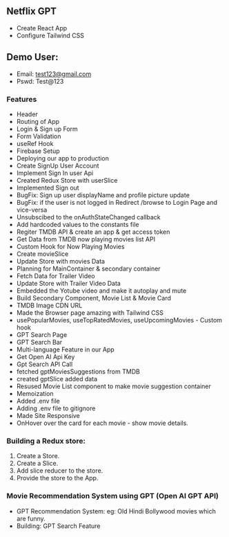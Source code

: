## Netflix GPT

- Create React App
- Configure Tailwind CSS

## Demo User:

- Email: test123@gmail.com
- Pswd: Test@123

### Features

- Header
- Routing of App
- Login & Sign up Form
- Form Validation
- useRef Hook
- Firebase Setup
- Deploying our app to production
- Create SignUp User Account
- Implement Sign In user Api
- Created Redux Store with userSlice
- Implemented Sign out
- BugFix: Sign up user displayName and profile picture update
- BugFix: if the user is not logged in Redirect /browse to Login Page and vice-versa
- Unsubscibed to the onAuthStateChanged callback
- Add hardcoded values to the constants file
- Regiter TMDB API & create an app & get access token
- Get Data from TMDB now playing movies list API
- Custom Hook for Now Playing Movies
- Create movieSlice
- Update Store with movies Data
- Planning for MainContainer & secondary container
- Fetch Data for Trailer Video
- Update Store with Trailer Video Data
- Embedded the Yotube video and make it autoplay and mute
- Build Secondary Component, Movie List & Movie Card
- TMDB Image CDN URL
- Made the Browser page amazing with Tailwind CSS
- usePopularMovies, useTopRatedMovies, useUpcomingMovies - Custom hook
- GPT Search Page
- GPT Search Bar
- Multi-language Feature in our App
- Get Open AI Api Key
- Gpt Search API Call
- fetched gptMoviesSuggestions from TMDB
- created gptSlice added data
- Resused Movie List component to make movie suggestion container
- Memoization
- Added .env file
- Adding .env file to gitignore
- Made Site Responsive
- OnHover over the card for each movie - show movie details.

### Building a Redux store:

1. Create a Store.
2. Create a Slice.
3. Add slice reducer to the store.
4. Provide the store to the App.

### Movie Recommendation System using GPT (Open AI GPT API)

- GPT Recommendation System: eg: Old Hindi Bollywood movies which are funny.
- Building: GPT Search Feature
